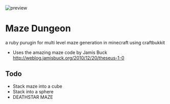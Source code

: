 ![preview](https://raw.github.com/zeroeth/maze_dungeon/master/preview.png)

Maze Dungeon
============

a ruby purugin for multi level maze generation in minecraft using craftbukkit

* Uses the amazing maze code by Jamis Buck http://weblog.jamisbuck.org/2010/12/20/theseus-1-0

Todo
----

* Stack maze into a cube
* Stack into a sphere
* DEATHSTAR MAZE
